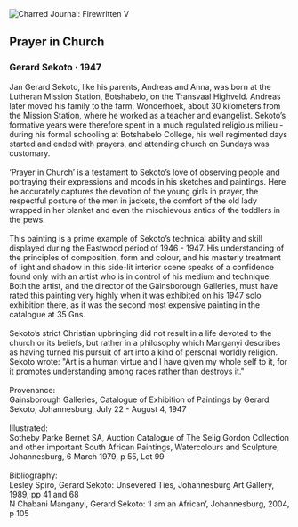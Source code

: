 <div class="artwork-of-the-day">
  <div class="container">
    <div class="img-wrapper">
      <img
        src="https://uploads6.wikiart.org/images/gerard-sekoto/prayer-in-church-1947.jpg!Large.jpg"
        alt="Charred Journal: Firewritten V" />
    </div>
    <div class="artwork-detail">
      <div class="artwork-origin"> 
        <h2 class="artwork-name">Prayer in Church</h2>
        <h3 class="artist">
          Gerard Sekoto
                    ·  1947
        </h3>
      </div>
      <p class="description">
        <span class="artwork-description-text ng-binding" ng-bind-html="viewModel.ArtworkOfTheDay.Description | unsafe">Jan Gerard Sekoto, like his parents, Andreas and Anna, was born at the Lutheran Mission Station, Botshabelo, on the Transvaal Highveld. Andreas later moved his family to the farm, Wonderhoek, about 30 kilometers from the Mission Station, where he worked as a teacher and evangelist. Sekoto’s formative years were therefore spent in a much regulated religious milieu - during his formal schooling at Botshabelo College, his well regimented days started and ended with prayers, and attending church on Sundays was customary.
<br>
<br>‘Prayer in Church’ is a testament to Sekoto’s love of observing people and portraying their expressions and moods in his sketches and paintings. Here he accurately captures the devotion of the young girls in prayer, the respectful posture of the men in jackets, the comfort of the old lady wrapped in her blanket and even the mischievous antics of the toddlers in the pews.
<br>
<br>This painting is a prime example of Sekoto’s technical ability and skill displayed during the Eastwood period of 1946 - 1947. His understanding of the principles of composition, form and colour, and his masterly treatment of light and shadow in this side-lit interior scene speaks of a confidence found only with an artist who is in control of his medium and technique. Both the artist, and the director of the Gainsborough Galleries, must have rated this painting very highly when it was exhibited on his 1947 solo exhibition there, as it was the second most expensive painting in the catalogue at 35 Gns.
<br>
<br>Sekoto’s strict Christian upbringing did not result in a life devoted to the church or its beliefs, but rather in a philosophy which Manganyi describes as having turned his pursuit of art into a kind of personal worldly religion. Sekoto wrote: "Art is a human virtue and I have given my whole self to it, for it promotes understanding among races rather than destroys it."
<br>
<br>Provenance:
<br>Gainsborough Galleries, Catalogue of Exhibition of Paintings by Gerard Sekoto, Johannesburg, July 22 - August 4, 1947
<br>
<br>Illustrated:
<br>Sotheby Parke Bernet SA, Auction Catalogue of The Selig Gordon Collection and other important South African Paintings, Watercolours and Sculpture, Johannesburg, 6 March 1979, p 55, Lot 99
<br>
<br>Bibliography:
<br>Lesley Spiro, Gerard Sekoto: Unsevered Ties, Johannesburg Art Gallery, 1989, pp 41 and 68
<br>N Chabani Manganyi, Gerard Sekoto: ‘I am an African’, Johannesburg, 2004, p 105</span>
                        <div class="text-shadow-container" ng-show="showShadow" style=""></div>
      </p>
    </div>
  </div>

</div>
